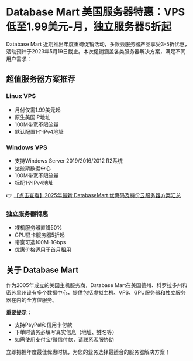 # Database Mart 美国服务器特惠：VPS低至1.99美元-月，独立服务器5折起

Database Mart 近期推出年度重磅促销活动，多款云服务器产品享受3-5折优惠，活动预计于2023年5月19日截止。本次促销涵盖各类服务器解决方案，满足不同用户需求：

## 超值服务器方案推荐

### Linux VPS
- 月付仅需1.99美元起
- 原生美国IP地址
- 100M带宽不限流量
- 默认配置1个IPv4地址

### Windows VPS
- 支持Windows Server 2019/2016/2012 R2系统
- 达拉斯数据中心
- 100M带宽不限流量
- 标配1个IPv4地址

👉 [【点击查看】2025年最新 DatabaseMart 优惠码及特价云服务器方案汇总](https://bit.ly/DatabaseMart)

### 独立服务器特惠
- 裸机服务器直降50%
- GPU显卡服务器5折起
- 带宽可选100M-1Gbps
- 优惠价格适用于首月租用

## 关于 Database Mart
作为2005年成立的美国主机服务商，Database Mart在美国德州、科罗拉多州和密苏里州设有多个数据中心，提供包括虚拟主机、VPS、GPU服务器和独立服务器在内的全方位服务。

**重要提示：**
- 支持PayPal和信用卡付款
- 下单时请务必填写真实信息（地址、姓名等）
- 如需使用支付宝/微信付款，请联系客服协助

立即把握年度最佳优惠时机，为您的业务选择最适合的服务器解决方案！